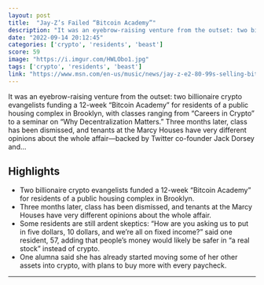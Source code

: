 ```yaml
---
layout: post
title:  "Jay-Z’s Failed “Bitcoin Academy”"
description: "It was an eyebrow-raising venture from the outset: two billionaire crypto evangelists funding a 12-week “Bitcoin Academy” for residents of a public housing complex in Brooklyn, with classes ranging from “Careers in Crypto” to a seminar on “Why Decentralization Matters.” Three months later, class has been dismissed, and tenants at the Marcy Houses have very different opinions about the whole affair—backed by Twitter co-founder Jack Dorsey and..."
date: "2022-09-14 20:12:45"
categories: ['crypto', 'residents', 'beast']
score: 59
image: "https://i.imgur.com/HWLObo1.jpg"
tags: ['crypto', 'residents', 'beast']
link: "https://www.msn.com/en-us/music/news/jay-z-e2-80-99s-selling-bitcoin-in-the-projects-not-everyone-e2-80-99s-buying/ar-AA11O6eV"
---
```


It was an eyebrow-raising venture from the outset: two billionaire crypto evangelists funding a 12-week “Bitcoin Academy” for residents of a public housing complex in Brooklyn, with classes ranging from “Careers in Crypto” to a seminar on “Why Decentralization Matters.” Three months later, class has been dismissed, and tenants at the Marcy Houses have very different opinions about the whole affair—backed by Twitter co-founder Jack Dorsey and...

## Highlights

- Two billionaire crypto evangelists funded a 12-week “Bitcoin Academy” for residents of a public housing complex in Brooklyn.
- Three months later, class has been dismissed, and tenants at the Marcy Houses have very different opinions about the whole affair.
- Some residents are still ardent skeptics: “How are you asking us to put in five dollars, 10 dollars, and we’re all on fixed income?” said one resident, 57, adding that people’s money would likely be safer in “a real stock” instead of crypto.
- One alumna said she has already started moving some of her other assets into crypto, with plans to buy more with every paycheck.

---

